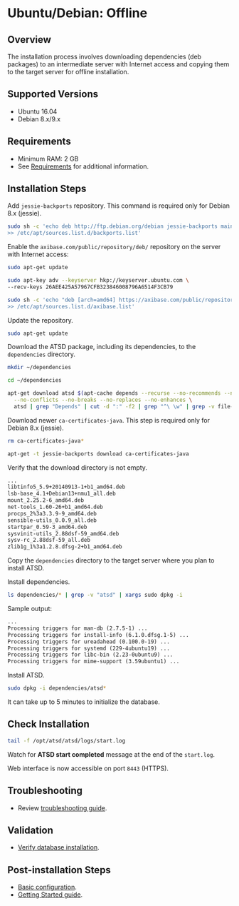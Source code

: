 # Ubuntu/Debian: Offline

## Overview

The installation process involves downloading dependencies (deb packages) to an intermediate server with Internet access
and copying them to the target server for offline installation.

## Supported Versions

* Ubuntu 16.04
* Debian 8.x/9.x

## Requirements

* Minimum RAM: 2 GB
* See [Requirements](../administration/requirements.md) for additional information.

## Installation Steps

Add `jessie-backports` repository. This command is required only for Debian 8.x (jessie).

```sh
sudo sh -c 'echo deb http://ftp.debian.org/debian jessie-backports main \
>> /etc/apt/sources.list.d/backports.list'
```

Enable the `axibase.com/public/repository/deb/` repository on the server with Internet access:

```sh
sudo apt-get update
```

```sh
sudo apt-key adv --keyserver hkp://keyserver.ubuntu.com \
--recv-keys 26AEE425A57967CFB323846008796A6514F3CB79
```

```sh
sudo sh -c 'echo "deb [arch=amd64] https://axibase.com/public/repository/deb/ ./" \
>> /etc/apt/sources.list.d/axibase.list'
```

Update the repository.

```sh
sudo apt-get update
```

Download the ATSD package, including its dependencies, to the `dependencies` directory.

```sh
mkdir ~/dependencies
```

```sh
cd ~/dependencies
```

```sh
apt-get download atsd $(apt-cache depends --recurse --no-recommends --no-suggests \
  --no-conflicts --no-breaks --no-replaces --no-enhances \
  atsd | grep "Depends" | cut -d ":" -f2 | grep "^\ \w" | grep -v file-rc)
```

Download newer `ca-certificates-java`. This step is required only for Debian 8.x (jessie).

```sh
rm ca-certificates-java*
```

```sh
apt-get -t jessie-backports download ca-certificates-java
```

Verify that the download directory is not empty.

```txt
...
libtinfo5_5.9+20140913-1+b1_amd64.deb
lsb-base_4.1+Debian13+nmu1_all.deb
mount_2.25.2-6_amd64.deb
net-tools_1.60-26+b1_amd64.deb
procps_2%3a3.3.9-9_amd64.deb
sensible-utils_0.0.9_all.deb
startpar_0.59-3_amd64.deb
sysvinit-utils_2.88dsf-59_amd64.deb
sysv-rc_2.88dsf-59_all.deb
zlib1g_1%3a1.2.8.dfsg-2+b1_amd64.deb
```

Copy the `dependencies` directory to the target server where you plan to install ATSD.

Install dependencies.

```sh
ls dependencies/* | grep -v "atsd" | xargs sudo dpkg -i
```

Sample output:

```txt
...
Processing triggers for man-db (2.7.5-1) ...
Processing triggers for install-info (6.1.0.dfsg.1-5) ...
Processing triggers for ureadahead (0.100.0-19) ...
Processing triggers for systemd (229-4ubuntu19) ...
Processing triggers for libc-bin (2.23-0ubuntu9) ...
Processing triggers for mime-support (3.59ubuntu1) ...
```

Install ATSD.

```sh
sudo dpkg -i dependencies/atsd*
```

It can take up to 5 minutes to initialize the database.

## Check Installation

```sh
tail -f /opt/atsd/atsd/logs/start.log
```

Watch for **ATSD start completed** message at the end of the `start.log`.

Web interface is now accessible on port `8443` (HTTPS).

## Troubleshooting

* Review [troubleshooting guide](troubleshooting.md).

## Validation

* [Verify database installation](verifying-installation.md).

## Post-installation Steps

* [Basic configuration](post-installation.md).
* [Getting Started guide](../tutorials/getting-started.md).
